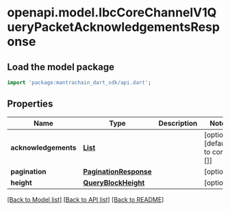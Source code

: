# openapi.model.IbcCoreChannelV1QueryPacketAcknowledgementsResponse

## Load the model package
```dart
import 'package:mantrachain_dart_sdk/api.dart';
```

## Properties
Name | Type | Description | Notes
------------ | ------------- | ------------- | -------------
**acknowledgements** | [**List<QueryPacketAcknowledgemetsResponseIsTheRequestTypeForTheQueryQueryPacketAcknowledgementsRPCMethodAcknowledgementsInner>**](QueryPacketAcknowledgemetsResponseIsTheRequestTypeForTheQueryQueryPacketAcknowledgementsRPCMethodAcknowledgementsInner.md) |  | [optional] [default to const []]
**pagination** | [**PaginationResponse**](PaginationResponse.md) |  | [optional] 
**height** | [**QueryBlockHeight**](QueryBlockHeight.md) |  | [optional] 

[[Back to Model list]](../README.md#documentation-for-models) [[Back to API list]](../README.md#documentation-for-api-endpoints) [[Back to README]](../README.md)


